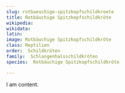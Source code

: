 ```yaml
---
slug: rotbaeuchige-spitzkopfschildkroete
title: Rotbäuchige Spitzkopfschildkröte
wikipedia: 
wikidata: 
latin:
image: Rotbäuchige Spitzkopfschildkröte
class: Reptilien
order:  Schildkröten
family:  Schlangenhalsschildkröten
species:  Rotbäuchige Spitzkopfschildkröte

---
```


I am content.
